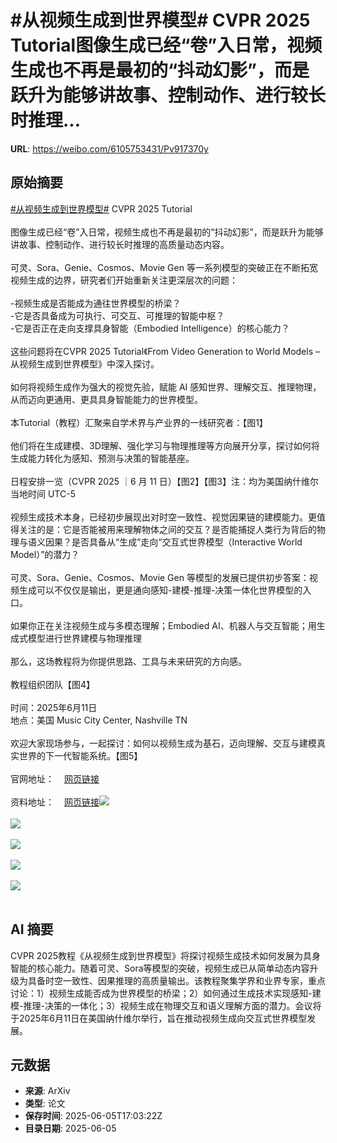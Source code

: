 # #从视频生成到世界模型# CVPR 2025 Tutorial图像生成已经“卷”入日常，视频生成也不再是最初的“抖动幻影”，而是跃升为能够讲故事、控制动作、进行较长时推理...

**URL**: https://weibo.com/6105753431/Pv917370y

## 原始摘要

<a href="https://m.weibo.cn/search?containerid=231522type%3D1%26t%3D10%26q%3D%23%E4%BB%8E%E8%A7%86%E9%A2%91%E7%94%9F%E6%88%90%E5%88%B0%E4%B8%96%E7%95%8C%E6%A8%A1%E5%9E%8B%23&amp;extparam=%23%E4%BB%8E%E8%A7%86%E9%A2%91%E7%94%9F%E6%88%90%E5%88%B0%E4%B8%96%E7%95%8C%E6%A8%A1%E5%9E%8B%23" data-hide=""><span class="surl-text">#从视频生成到世界模型#</span></a> CVPR 2025 Tutorial<br><br>图像生成已经“卷”入日常，视频生成也不再是最初的“抖动幻影”，而是跃升为能够讲故事、控制动作、进行较长时推理的高质量动态内容。<br><br>可灵、Sora、Genie、Cosmos、Movie Gen 等一系列模型的突破正在不断拓宽视频生成的边界，研究者们开始重新关注更深层次的问题：<br><br>-视频生成是否能成为通往世界模型的桥梁？  <br>-它是否具备成为可执行、可交互、可推理的智能中枢？  <br>-它是否正在走向支撑具身智能（Embodied Intelligence）的核心能力？<br><br>这些问题将在CVPR 2025 Tutorial《From Video Generation to World Models – 从视频生成到世界模型》中深入探讨。<br><br>如何将视频生成作为强大的视觉先验，赋能 AI 感知世界、理解交互、推理物理，从而迈向更通用、更具具身智能能力的世界模型。<br><br>本Tutorial（教程）汇聚来自学术界与产业界的一线研究者：【图1】<br><br>他们将在生成建模、3D理解、强化学习与物理推理等方向展开分享，探讨如何将生成能力转化为感知、预测与决策的智能基座。<br><br>日程安排一览（CVPR 2025 ｜6 月 11 日）【图2】【图3】注：均为美国纳什维尔当地时间 UTC-5  <br><br>视频生成技术本身，已经初步展现出对时空一致性、视觉因果链的建模能力。更值得关注的是：它是否能被用来理解物体之间的交互？是否能捕捉人类行为背后的物理与语义因果？是否具备从“生成”走向“交互式世界模型（Interactive World Model）”的潜力？<br><br>可灵、Sora、Genie、Cosmos、Movie Gen 等模型的发展已提供初步答案：视频生成可以不仅仅是输出，更是通向感知-建模-推理-决策一体化世界模型的入口。<br><br>如果你正在关注视频生成与多模态理解；Embodied AI、机器人与交互智能；用生成式模型进行世界建模与物理推理<br><br>那么，这场教程将为你提供思路、工具与未来研究的方向感。<br><br>教程组织团队【图4】<br><br>时间：2025年6月11日  <br>地点：美国 Music City Center, Nashville TN<br><br>欢迎大家现场参与，一起探讨：如何以视频生成为基石，迈向理解、交互与建模真实世界的下一代智能系统。【图5】<br><br>官网地址：<a href="https://weibo.cn/sinaurl?u=https%3A%2F%2Fworld-model-tutorial.github.io%2F" data-hide=""><span class="url-icon"><img style="width: 1rem;height: 1rem" src="https://h5.sinaimg.cn/upload/2015/09/25/3/timeline_card_small_web_default.png" referrerpolicy="no-referrer"></span><span class="surl-text">网页链接</span></a><br><br>资料地址：<a href="https://weibo.cn/sinaurl?u=https%3A%2F%2Fgithub.com%2Fziqihuangg%2FAwesome-From-Video-Generation-to-World-Model" data-hide=""><span class="url-icon"><img style="width: 1rem;height: 1rem" src="https://h5.sinaimg.cn/upload/2015/09/25/3/timeline_card_small_web_default.png" referrerpolicy="no-referrer"></span><span class="surl-text">网页链接</span></a><img style="" src="https://tvax3.sinaimg.cn/large/006Fd7o3gy1i24kyywublj30zk0im44d.jpg" referrerpolicy="no-referrer"><br><br><img style="" src="https://tvax2.sinaimg.cn/large/006Fd7o3gy1i24kyylad5j30zk0dnwhx.jpg" referrerpolicy="no-referrer"><br><br><img style="" src="https://tvax4.sinaimg.cn/large/006Fd7o3gy1i24kyynyh9j30zk0e7adn.jpg" referrerpolicy="no-referrer"><br><br><img style="" src="https://tvax2.sinaimg.cn/large/006Fd7o3gy1i24kyyxa8lj30zk0j07b5.jpg" referrerpolicy="no-referrer"><br><br><img style="" src="https://tvax3.sinaimg.cn/large/006Fd7o3gy1i24kyxsvcfj30zk08a0y5.jpg" referrerpolicy="no-referrer"><br><br>

## AI 摘要

CVPR 2025教程《从视频生成到世界模型》将探讨视频生成技术如何发展为具身智能的核心能力。随着可灵、Sora等模型的突破，视频生成已从简单动态内容升级为具备时空一致性、因果推理的高质量输出。该教程聚集学界和业界专家，重点讨论：1）视频生成能否成为世界模型的桥梁；2）如何通过生成技术实现感知-建模-推理-决策的一体化；3）视频生成在物理交互和语义理解方面的潜力。会议将于2025年6月11日在美国纳什维尔举行，旨在推动视频生成向交互式世界模型发展。

## 元数据

- **来源**: ArXiv
- **类型**: 论文
- **保存时间**: 2025-06-05T17:03:22Z
- **目录日期**: 2025-06-05
